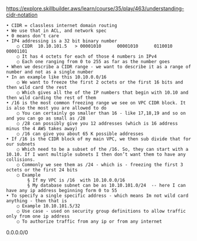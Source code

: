 https://explore.skillbuilder.aws/learn/course/35/play/463/understanding-cidr-notation

    • CIDR = classless internet domain routing
    • We use that in ACL, and network spec
    • 0 means don’t care
    • IP4 addressing is a 32 bit binary number
        ○ CIDR  10.10.101.5   > 00001010      00001010      0110010      00001101      
        ○ It has 4 octets for each of those 4 numbers in IPv4
        ○ Each one ranging from 0 to 255 as far as the number goes 
    • When we describe a CIDR range - we want to describe it as a range of number and not as a single number
    • In an example like this 10.10.0.0/16
        ○ We want to freeze the first 2 octets or the first 16 bits and then wild card the rest
        ○ Which gives all the of the IP numbers that begin with 10.10 and then wild carding the rest of them
    • /16 is the most common freezing range we see on VPC CIDR block. It is also the most you are allowed to do
        ○ You can certainly go smaller than 16 - like 17,18,19 and so on  and you can go as small as /28
        ○ /28 can possibly give you 12 addresses (which is 16 address minus the 4 AWS takes away)
        ○ /16 can give you about 65 K possible addresses
    • If /16 is the CIDR block of my main VPC, we then sub divide that for our subnets
        ○ Which need to be a subset of the /16. So, they can start with a 10.10. If I want multiple subnets I then don’t want them to have any collisions. 
        ○ Commonly we see them as /24 - which is - freezing the first 3 octets or the first 24 bits
        ○ Example
            § If my VPC is /16  with 10.10.0.0/16
            § My database subnet can be as 10.10.101.0/24  -- here I can have any ip address beginning form 0 to 55
    • To specify a single specific address - which means Im not wild card anything - then that is 
        ○ Example 10.10.101.5/32
        ○ Use case - used on security group definitions to allow traffic only from one ip address
        ○ To authorize traffic from any ip or from any internet
0.0.0.0/0